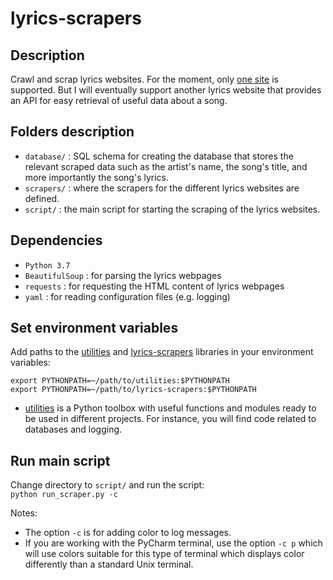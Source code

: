 # lyrics-scrapers
## Description
Crawl and scrap lyrics websites. For the moment, only [one site](https://bit.ly/2k5r0SX) 
is supported. But I will eventually support another lyrics website that provides 
an API for easy retrieval of useful data about a song.

## Folders description
* `database/` : SQL schema for creating the database that stores the relevant
scraped data such as the artist's name, the song's title, and more importantly
the song's lyrics.
* `scrapers/` : where the scrapers for the different lyrics websites are defined.
* `script/` : the main script for starting the scraping of the lyrics websites.

## Dependencies
* `Python 3.7`
* `BeautifulSoup` : for parsing the lyrics webpages
* `requests` : for requesting the HTML content of lyrics webpages
* `yaml` : for reading configuration files (e.g. logging)

## Set environment variables
Add paths to the [utilities](https://github.com/raul23/utilities) and 
[lyrics-scrapers](https://github.com/raul23/lyrics-scrapers) libraries in your 
environment variables:
```commandline
export PYTHONPATH=~/path/to/utilities:$PYTHONPATH
export PYTHONPATH=~/path/to/lyrics-scrapers:$PYTHONPATH
``` 
* [utilities](https://github.com/raul23/utilities) is a Python toolbox with 
useful functions and modules ready to be used in different projects. For instance,
you will find code related to databases and logging.

## Run main script
Change directory to `script/` and run the script:  
`python run_scraper.py -c`

Notes:
* The option `-c` is for adding color to log messages. 
* If you are working with the PyCharm terminal, use the option `-c p` which 
will use colors suitable for this type of terminal which displays color 
differently than a standard Unix terminal.
